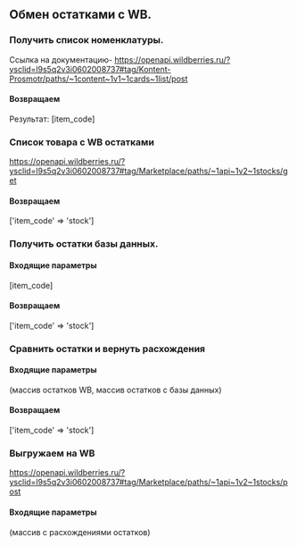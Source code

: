 ## Обмен остатками с WB.

### Получить список номенклатуры.
Ссылка на документацию- https://openapi.wildberries.ru/?ysclid=l9s5q2v3i0602008737#tag/Kontent-Prosmotr/paths/~1content~1v1~1cards~1list/post

#### Возвращаем
Результат: [item_code]


### Список товара с WB остатками
https://openapi.wildberries.ru/?ysclid=l9s5q2v3i0602008737#tag/Marketplace/paths/~1api~1v2~1stocks/get
    
#### Возвращаем
['item_code' => 'stock']

### Получить остатки базы данных.
#### Входящие параметры
[item_code]
#### Возвращаем  
['item_code' => 'stock']

### Сравнить остатки и вернуть расхождения
#### Входящие параметры
(массив остатков WB, массив остатков с базы данных)
#### Возвращаем
['item_code' => 'stock']

### Выгружаем на WB
https://openapi.wildberries.ru/?ysclid=l9s5q2v3i0602008737#tag/Marketplace/paths/~1api~1v2~1stocks/post
#### Входящие параметры
(массив с расхождениями остатков)